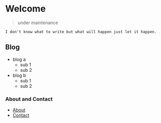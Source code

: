 # Welcome
> under maintenance
```
I don't know what to write but what will happen just let it happen.
```

## Blog
* blog a
    * sub 1
    * sub 2
* blog b
    * sub 1
    * sub 2

### About and Contact
- [About](/about.md)
- [Contact](/contact.md)
